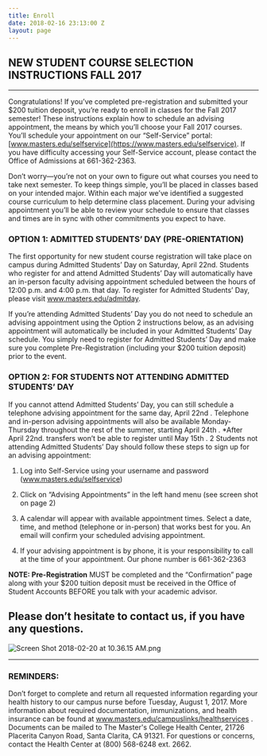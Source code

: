 ```yaml
---
title: Enroll
date: 2018-02-16 23:13:00 Z
layout: page
---
```


## NEW STUDENT COURSE SELECTION INSTRUCTIONS FALL 2017

---

Congratulations! If you’ve completed pre-registration and submitted your $200 tuition deposit, you’re ready to enroll in classes for the Fall 2017 semester! These instructions explain how to schedule an advising appointment, the means by which you’ll choose your Fall 2017 courses. You’ll schedule your appointment on our “Self-Service” portal: [www.masters.edu/selfservice](https://www.masters.edu/selfservice). If you have difficulty accessing your Self-Service account, please contact the Office of Admissions at 661-362-2363.

Don’t worry—you’re not on your own to figure out what courses you need to take next semester. To keep things simple, you’ll be placed in classes based on your intended major. Within each major we’ve identified a suggested course curriculum to help determine class placement. During your advising appointment you’ll be able to review your schedule to ensure that classes and times are in sync with other commitments you expect to have.

### OPTION 1: ADMITTED STUDENTS’ DAY (PRE-ORIENTATION)

The first opportunity for new student course registration will take place on campus during Admitted Students’ Day on Saturday, April 22nd. Students who register for and attend Admitted Students’ Day will automatically have an in-person faculty advising appointment scheduled between the hours of 12:00 p.m. and 4:00 p.m. that day. To register for Admitted Students’ Day, please visit www.masters.edu/admitday.

If you’re attending Admitted Students’ Day you do not need to schedule an advising appointment using the Option 2 instructions below, as an advising appointment will automatically be included in your Admitted Students’ Day schedule. You simply need to register for Admitted Students’ Day and make sure you complete Pre-Registration (including your $200 tuition deposit) prior to the event.

### OPTION 2: FOR STUDENTS NOT ATTENDING ADMITTED STUDENTS’ DAY

If you cannot attend Admitted Students’ Day, you can still schedule a telephone advising appointment for the same day, April 22nd . Telephone and in-person advising appointments will also be available Monday-Thursday throughout the rest of the summer, starting April 24th . \*After April 22nd. transfers won’t be able to register until May 15th . 2 Students not attending Admitted Students’ Day should follow these steps to sign up for an advising appointment:

1. Log into Self-Service using your username and password (www.masters.edu/selfservice)

2. Click on “Advising Appointments” in the left hand menu (see screen shot on page 2)

3. A calendar will appear with available appointment times. Select a date, time, and method (telephone or in-person) that works best for you. An email will confirm your scheduled advising appointment.

4. If your advising appointment is by phone, it is your responsibility to call at the time of your appointment. Our phone number is 661-362-2363

**NOTE: Pre-Registration** MUST be completed and the “Confirmation” page along with your $200 tuition deposit must be received in the Office of Student Accounts BEFORE you talk with your academic advisor.

## Please don’t hesitate to contact us, if you have any questions.

![Screen Shot 2018-02-20 at 10.36.15 AM.png](/uploads/Screen%20Shot%202018-02-20%20at%2010.36.15%20AM.png)

---

### REMINDERS:

Don’t forget to complete and return all requested information regarding your health history to our campus nurse before Tuesday, August 1, 2017. More information about required documentation, immunizations, and health insurance can be found at www.masters.edu/campuslinks/healthservices . Documents can be mailed to The Master's College Health Center, 21726 Placerita Canyon Road, Santa Clarita, CA 91321. For questions or concerns, contact the Health Center at (800) 568-6248 ext. 2662.